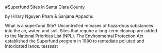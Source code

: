 #Superfund Sites in Santa Clara County

by Hillary Nguyen Pham & Sanjana Appachu

What is a superfund Site?
Uncontrolled releases of hazardous substances into the air, water, and soil. 
Sites that require a long-term cleanup are added to the National Priorities List (NPL). 
The Environmental Protection Act established the Superfund program in 1980 to remediate polluted and intoxicated lands.
 tessssst
